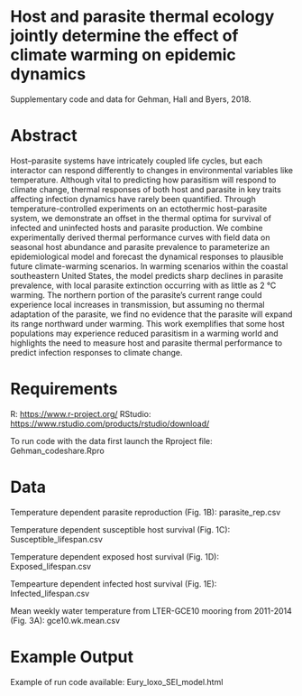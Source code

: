 # Host and parasite thermal ecology jointly determine the effect of climate warming on epidemic dynamics

Supplementary code and data for Gehman, Hall and Byers, 2018. 

# Abstract
Host–parasite systems have intricately coupled life cycles, but each
interactor can respond differently to changes in environmental
variables like temperature. Although vital to predicting how parasitism
will respond to climate change, thermal responses of both
host and parasite in key traits affecting infection dynamics have
rarely been quantified. Through temperature-controlled experiments
on an ectothermic host–parasite system, we demonstrate
an offset in the thermal optima for survival of infected and uninfected
hosts and parasite production. We combine experimentally
derived thermal performance curves with field data on
seasonal host abundance and parasite prevalence to parameterize
an epidemiological model and forecast the dynamical responses to
plausible future climate-warming scenarios. In warming scenarios
within the coastal southeastern United States, the model predicts
sharp declines in parasite prevalence, with local parasite extinction
occurring with as little as 2 °C warming. The northern portion of
the parasite’s current range could experience local increases in
transmission, but assuming no thermal adaptation of the parasite,
we find no evidence that the parasite will expand its range northward
under warming. This work exemplifies that some host populations
may experience reduced parasitism in a warming world
and highlights the need to measure host and parasite thermal
performance to predict infection responses to climate change.

# Requirements

R: https://www.r-project.org/
RStudio: https://www.rstudio.com/products/rstudio/download/

To run code with the data first launch the Rproject file: Gehman_codeshare.Rpro

# Data
Temperature dependent parasite reproduction (Fig. 1B): parasite_rep.csv

Temperature dependent susceptible host survival (Fig. 1C): Susceptible_lifespan.csv

Temperature dependent exposed host survival (Fig. 1D): Exposed_lifespan.csv

Tempearture dependent infected host survival (Fig. 1E): Infected_lifespan.csv

Mean weekly water temperature from LTER-GCE10 mooring from 2011-2014 (Fig. 3A): gce10.wk.mean.csv

# Example Output
Example of run code available: Eury_loxo_SEI_model.html
